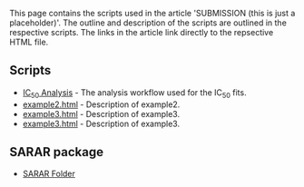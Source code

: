 This page contains the scripts used in the article 'SUBMISSION (this is just a placeholder)'. The outline and description of the scripts are outlined in the respective scripts. The links in the article link directly to the repsective HTML file. 

## Scripts

- [IC<sub>50</sub> Analysis](./IC50AnalysisFunction.html) - The analysis workflow used for the IC<sub>50</sub> fits.
- [example2.html](./example2.html) - Description of example2.
- [example3.html](./example3.html) - Description of example3.
- [example3.html](./example3.html) - Description of example3.

## SARAR package

- [SARAR Folder](./SARAR/README.md)